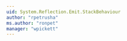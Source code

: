 ```yaml
---
uid: System.Reflection.Emit.StackBehaviour
author: "rpetrusha"
ms.author: "ronpet"
manager: "wpickett"
---
```

